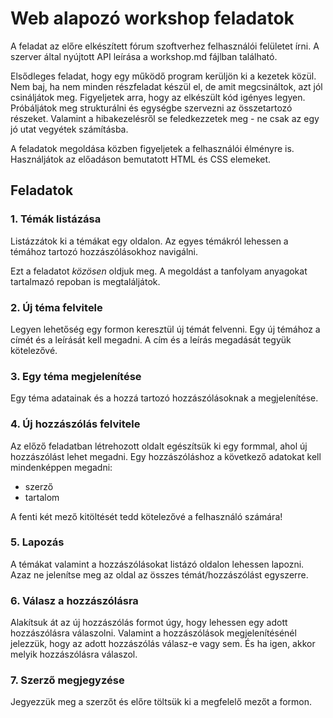 # Web alapozó workshop feladatok

A feladat az előre elkészített fórum szoftverhez felhasználói felületet írni. A
szerver által nyújtott API leírása a workshop.md fájlban található.

Elsődleges feladat, hogy egy működő program kerüljön ki a kezetek közül. Nem
baj, ha nem minden részfeladat készül el, de amit megcsináltok, azt jól
csináljátok meg. Figyeljetek arra, hogy az elkészült kód igényes legyen.
Próbáljátok meg strukturálni és egységbe szervezni az összetartozó részeket.
Valamint a hibakezelésről se feledkezzetek meg - ne csak az egy jó utat vegyétek
számításba.

A feladatok megoldása közben figyeljetek a felhasználói élményre is.
Használjátok az előadáson bemutatott HTML és CSS elemeket.

## Feladatok

### 1. Témák listázása

Listázzátok ki a témákat egy oldalon. Az egyes témákról lehessen a témához
tartozó hozzászólásokhoz navigálni.

Ezt a feladatot _közösen_ oldjuk meg. A megoldást a tanfolyam anyagokat tartalmazó
repoban is megtaláljátok.

### 2. Új téma felvitele

Legyen lehetőség egy formon keresztül új témát felvenni. Egy új témához a címét
és a leírását kell megadni. A cím és a leírás megadását tegyük kötelezővé.

### 3. Egy téma megjelenítése

Egy téma adatainak és a hozzá tartozó hozzászólásoknak a megjelenítése.

### 4. Új hozzászólás felvitele

Az előző feladatban létrehozott oldalt egészítsük ki egy formmal, ahol új
hozzászólást lehet megadni. Egy hozzászóláshoz a következő adatokat kell
mindenképpen megadni:

* szerző
* tartalom

A fenti két mező kitöltését tedd kötelezővé a felhasználó számára!

### 5. Lapozás

A témákat valamint a hozzászólásokat listázó oldalon lehessen lapozni. Azaz ne
jelenítse meg az oldal az összes témát/hozzászólást egyszerre.

### 6. Válasz a hozzászólásra

Alakítsuk át az új hozzászólás formot úgy, hogy lehessen egy adott hozzászólásra
válaszolni. Valamint a hozzászólások megjelenítésénél jelezzük, hogy az adott
hozzászólás válasz-e vagy sem. És ha igen, akkor melyik hozzászólásra válaszol.

### 7. Szerző megjegyzése

Jegyezzük meg a szerzőt és előre töltsük ki a megfelelő mezőt a formon.


